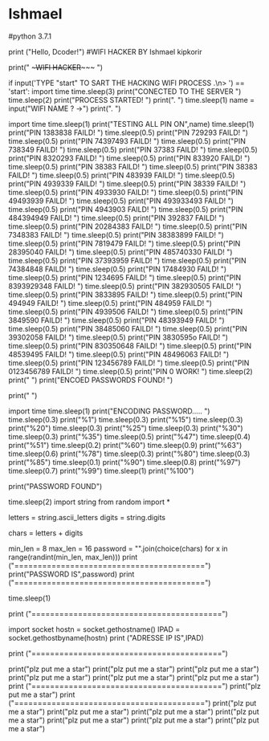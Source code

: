 # Ishmael
#python 3.7.1

print ("Hello, Dcoder!")
#WIFI HACKER BY Ishmael kipkorir 


print("  ~~~~~~~~~~~~~~~~~~~WIFI HACKER~~~~~~~~~~~~~~~~~~~~~    ")

if input('TYPE "start" TO SART THE HACKING WIFI PROCESS .\n> ') == 'start': 
 import time
time.sleep(3)
print("CONECTED TO THE SERVER ")
time.sleep(2)
print("PROCESS STARTED! ")
print(".     ")
time.sleep(1)
name = input("WIFI NAME ? ->")
print(".            ")

import time 
time.sleep(1)
print("TESTING ALL PIN ON",name)
time.sleep(1)
print("PIN 1383838 FAILD! ")
time.sleep(0.5)
print("PIN 729293 FAILD! ")
time.sleep(0.5)
print("PIN 74397493 FAILD! ")
time.sleep(0.5)
print("PIN 738349 FAILD! ")
time.sleep(0.5)
print("PIN 37383 FAILD! ")
time.sleep(0.5)
print("PIN 8320293 FAILD! ")
time.sleep(0.5)
print("PIN 833920 FAILD! ")
time.sleep(0.5)
print("PIN 38383 FAILD! ")
time.sleep(0.5)
print("PIN 38383 FAILD! ")
time.sleep(0.5)
print("PIN 483939 FAILD! ")
time.sleep(0.5)
print("PIN 4939339 FAILD! ")
time.sleep(0.5)
print("PIN 38339 FAILD! ")
time.sleep(0.5)
print("PIN 4933930 FAILD! ")
time.sleep(0.5)
print("PIN 49493939 FAILD! ")
time.sleep(0.5)
print("PIN 493933493 FAILD! ")
time.sleep(0.5)
print("PIN 4943903 FAILD! ")
time.sleep(0.5)
print("PIN 484394949 FAILD! ")
time.sleep(0.5)
print("PIN 392837 FAILD! ")
time.sleep(0.5)
print("PIN 20284383 FAILD! ")
time.sleep(0.5)
print("PIN 7348383 FAILD! ")
time.sleep(0.5)
print("PIN 38383899 FAILD! ")
time.sleep(0.5)
print("PIN 7819479 FAILD! ")
time.sleep(0.5)
print("PIN 28395040 FAILD! ")
time.sleep(0.5)
print("PIN 485740330 FAILD! ")
time.sleep(0.5)
print("PIN 37393959 FAILD! ")
time.sleep(0.5)
print("PIN 74384848 FAILD! ")
time.sleep(0.5)
print("PIN 17484930 FAILD! ")
time.sleep(0.5)
print("PIN 1234695 FAILD! ")
time.sleep(0.5)
print("PIN 8393929348 FAILD! ")
time.sleep(0.5)
print("PIN 382930505 FAILD! ")
time.sleep(0.5)
print("PIN 3833895 FAILD! ")
time.sleep(0.5)
print("PIN 494949 FAILD! ")
time.sleep(0.5)
print("PIN 484959 FAILD! ")
time.sleep(0.5)
print("PIN 4939506 FAILD! ")
time.sleep(0.5)
print("PIN 3849590 FAILD! ")
time.sleep(0.5)
print("PIN 48393949 FAILD! ")
time.sleep(0.5)
print("PIN 38485060 FAILD! ")
time.sleep(0.5)
print("PIN 39302058 FAILD! ")
time.sleep(0.5)
print("PIN 3830595o FAILD! ")
time.sleep(0.5)
print("PIN 830350648 FAILD! ")
time.sleep(0.5)
print("PIN 48539495 FAILD! ")
time.sleep(0.5)
print("PIN 48496063 FAILD! ")
time.sleep(0.5)
print("PIN 123456789 FAILD! ")
time.sleep(0.5)
print("PIN 0123456789 FAILD! ")
time.sleep(0.5)
print("PIN 0 WORK! ")
time.sleep(2)
print("                                                     ")
print("ENCOED PASSWORDS FOUND! ")

















print("                                                       ")



import time
time.sleep(1)
print("ENCODING PASSWORD..... ")
time.sleep(0.3)
print("%1")
time.sleep(0.3)
print("%15")
time.sleep(0.3)
print("%20")
time.sleep(0.3)
print("%25")
time.sleep(0.3)
print("%30")
time.sleep(0.3)
print("%35")
time.sleep(0.5)
print("%47")
time.sleep(0.4)
print("%51")
time.sleep(0.2)
print("%60")
time.sleep(0.9)
print("%63")
time.sleep(0.6)
print("%78")
time.sleep(0.3)
print("%80")
time.sleep(0.3)
print("%85")
time.sleep(0.1)
print("%90")
time.sleep(0.8)
print("%97")
time.sleep(0.7)
print("%99")
time.sleep(1)
print("%100")

print("PASSWORD FOUND")




time.sleep(2)
import string
from random import *

letters = string.ascii_letters 
digits = string.digits 

chars = letters + digits

min_len = 8
max_len = 16
password = "".join(choice(chars) for x in range(randint(min_len, max_len)))
print ("=========================================")
print("PASSWORD IS",password)
print ("=========================================")

time.sleep(1)

print ("=========================================")

import socket
hostn = socket.gethostname()
IPAD = socket.gethostbyname(hostn)
print ("ADRESSE IP IS",IPAD)

print ("=========================================")
 
 
print("plz put me a star")
print("plz put me a star")
print("plz put me a star")
print("plz put me a star")
print("plz put me a star")
print("plz put me a star")
print ("=========================================")
print("plz put me a star")
print ("=========================================")
print("plz put me a star")
print("plz put me a star")
print("plz put me a star")
print("plz put me a star")
print("plz put me a star")
print("plz put me a star")
print("plz put me a star")














